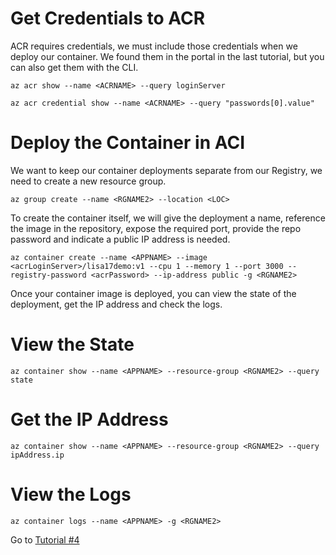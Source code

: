 # Get Credentials to ACR
ACR requires credentials, we must include those credentials when we deploy our container.  We found them in the portal in the last tutorial, but you can also get them with the CLI.
```
az acr show --name <ACRNAME> --query loginServer

az acr credential show --name <ACRNAME> --query "passwords[0].value"
```
# Deploy the Container in ACI
We want to keep our container deployments separate from our Registry, we need to create a new resource group.
```
az group create --name <RGNAME2> --location <LOC>
```
To create the container itself, we will give the deployment a name, reference the image in the repository, expose the required port, provide the repo password and indicate a public IP address is needed.
```
az container create --name <APPNAME> --image <acrLoginServer>/lisa17demo:v1 --cpu 1 --memory 1 --port 3000 --registry-password <acrPassword> --ip-address public -g <RGNAME2>
```
Once your container image is deployed, you can view the state of the deployment, get the IP address and check the logs.

# View the State
```
az container show --name <APPNAME> --resource-group <RGNAME2> --query state
```
# Get the IP Address
```
az container show --name <APPNAME> --resource-group <RGNAME2> --query ipAddress.ip
```
# View the Logs
```
az container logs --name <APPNAME> -g <RGNAME2>
```

Go to [Tutorial #4](/Tutorials/Tutorial4_ACS.md)